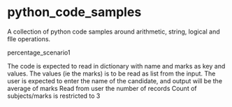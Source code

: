 # python_code_samples
A collection of python code samples around arithmetic, string, logical and flle operations.

percentage_scenario1

The code is expected to read in dictionary with name and marks as key and values.
The values (ie the marks) is to be read as list from the input.
The user is expected to enter the name of the candidate, and output will be the average of marks
Read from user the number of records
Count of subjects/marks is restricted to 3

